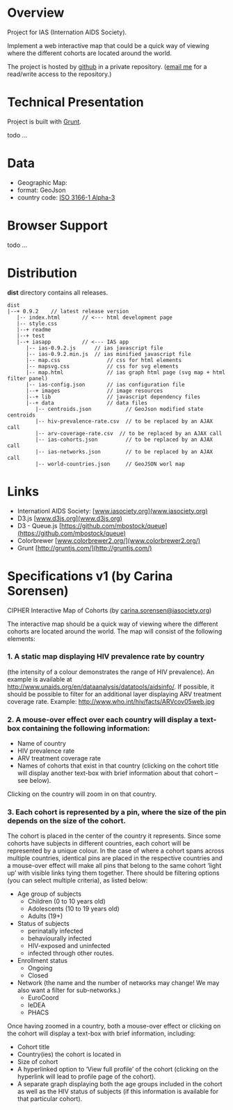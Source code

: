 # Overview

Project for IAS (Internation AIDS Society).

Implement a web interactive map that could be a quick way of viewing where the different cohorts are located around the world.

The project is hosted by [github](github.com) in a private repository. ([email me](mailto:gilbert.perrin@gmail.com) for a read/write access to the repository.)

# Technical Presentation

Project is built with [Grunt](http://gruntjs.com/).

todo ...

# Data
- Geographic Map: 
 - format: GeoJson 
 - country code: [ISO 3166-1 Alpha-3](http://countrycodes.co/country-codes/iso-3166-1-alpha-3/)

# Browser Support

todo ...

# Distribution

**dist** directory contains all releases.

    dist
    |--+ 0.9.2    // latest release version
       |-- index.html       // <--- html development page
       |-- style.css
       |--+ readme
       |--+ test
       |--+ iasapp          // <--- IAS app
          |-- ias-0.9.2.js      // ias javascript file 
          |-- ias-0.9.2.min.js  // ias minified javascript file 
          |-- map.css               // css for html elements
          |-- mapsvg.css            // css for svg elements
          |-- map.html              // ias graph html page (svg map + html filter panel)
          |-- ias-config.json       // ias configuration file
          |--+ images               // image resources
          |--+ lib                  // javascript dependency files
          |--+ data                 // data files
             |-- centroids.json           // GeoJson modified state centroids
             |-- hiv-prevalence-rate.csv  // to be replaced by an AJAX call
             |-- arv-coverage-rate.csv  // to be replaced by an AJAX call
             |-- ias-cohorts.json         // to be replaced by an AJAX call
             |-- ias-networks.json        // to be replaced by an AJAX call
             |-- world-countries.json     // GeoJSON worl map
      
           
# Links


* Internationl AIDS Society: [www.iasociety.org](www.iasociety.org)
* D3.js [www.d3js.org](www.d3js.org)
* D3 - Queue.js [https://github.com/mbostock/queue](https://github.com/mbostock/queue)
* Colorbrewer [www.colorbrewer2.org/](www.colorbrewer2.org/)
* Grunt [http://gruntjs.com/](http://gruntjs.com/)

# Specifications v1 (by Carina Sorensen)

CIPHER Interactive Map of Cohorts (by carina.sorensen@iasociety.org)

The interactive map should be a quick way of viewing where the different cohorts are located around the world. The map will consist of the following elements:

### 1. A static map displaying HIV prevalence rate by country

  (the intensity of a colour demonstrates the range of HIV prevalence). An example is available at http://www.unaids.org/en/dataanalysis/datatools/aidsinfo/. If possible, it should be possible to filter for an additional layer displaying ARV treatment coverage rate. Example: http://www.who.int/hiv/facts/ARVcov05web.jpg

### 2. A mouse-over effect over each country will display a text-box containing the following information:

  * Name of country
  * HIV prevalence rate
  * ARV treatment coverage rate
  * Names of cohorts that exist in that country (clicking on the cohort title will display another text-box with brief information about that cohort – see below).
  
Clicking on the country will zoom in on that country.

### 3. Each cohort is represented by a pin, where the size of the pin depends on the size of the cohort. 
  The cohort is placed in the center of the country it represents. Since some cohorts have subjects in different countries, each cohort will be represented by a unique colour. In the case of where a cohort spans across multiple countries, identical pins are placed in the respective countries and a mouse-over effect will make all pins that belong to the same cohort ‘light up’ with visible links tying them together.
  There should be filtering options (you can select multiple criteria), as listed below:
  
* Age group of subjects
  * Children (0 to 10 years old)
  * Adolescents (10 to 19 years old)
  * Adults (19+)
* Status of subjects
  * perinatally infected
  * behaviourally infected
  * HIV-exposed and uninfected
  * infected through other routes.
* Enrollment status
  * Ongoing
  * Closed
* Network (the name and the number of networks may change! We may also want a filter for sub-networks.)
  * EuroCoord
  * IeDEA
  * PHACS

Once having zoomed in a country, both a mouse-over effect or clicking on the cohort will display a text-box with brief information, including:

* Cohort title
* Country(ies) the cohort is located in
* Size of cohort
* A hyperlinked option to ‘View full profile’ of the cohort (clicking on the hyperlink will lead to profile page of the cohort).
* A separate graph displaying both the age groups included in the cohort as well as the HIV status of subjects (if this information is available for that particular cohort).
